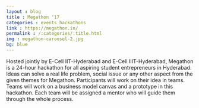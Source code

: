 ```yaml
---
layout : blog
title : Megathon '17
categories : events hackathons
link : https://megathon.in/
permalink : /:categories/:title.html
img : megathon-carousel-2.jpg 
bg: blue
---
```


Hosted jointly by E-Cell IIT-Hyderabad and E-Cell IIIT-Hyderabad, Megathon is a 24-hour hackathon for all aspiring student entrepreneurs in Hyderabad. Ideas can solve a real life problem, social issue or any other aspect from the given themes for Megathon. Participants will work on their idea in teams. Teams will work on a business model canvas and a prototype in this hackathon. Each team will be assigned a mentor who will guide them through the whole process. 	
